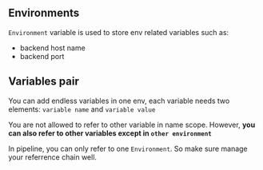 ## Environments

`Environment` variable is used to store env related variables such as:
* backend host name
* backend port

Variables pair
---

You can add endless variables in one env, each variable needs two elements: `variable name` and `variable value`

You are not allowed to refer to other variable in name scope. However, **you can also refer to other variables except in `other environment`**

In pipeline, you can only refer to one `Environment`. So make sure manage your referrence chain well.